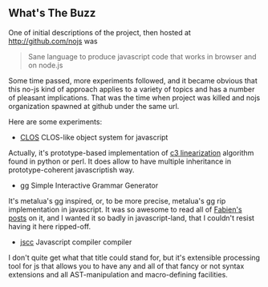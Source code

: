<link rel="stylesheet" href="/css/markdown.css"></link>

## What's The Buzz

One of initial descriptions of the project, then hosted at
http://github.com/nojs was
> Sane language to produce javascript code that works in browser and
> on node.js

Some time passed, more experiments followed, and it became obvious
that this no-js kind of approach applies to a variety of topics and has a
number of pleasant implications. That was the time when project was
killed and nojs organization spawned at github under the same url.



Here are some experiments:

* [CLOS](/clos) CLOS-like object system for javascript

Actually, it's prototype-based implementation of
[c3 linearization](http://en.wikipedia.org/wiki/C3_linearization)
algorithm found in python or perl. It does allow to have multiple
inheritance in prototype-coherent javascriptish way.

* [gg](/gg) Simple Interactive Grammar Generator

It's metalua's gg inspired, or, to be more precise, metalua's gg rip
implementation in javascript. It was so awesome to read all of
[Fabien's posts](http://metalua.blogspot.com/) on it, and I wanted it so badly in
javascript-land, that I couldn't resist having it here ripped-off.

* [jscc](/jscc) Javascript compiler compiler

I don't quite get what that title could stand for, but it's extensible processing
tool for js that allows you to have any and all of that fancy or not
syntax extensions and all AST-manipulation and macro-defining facilities.


